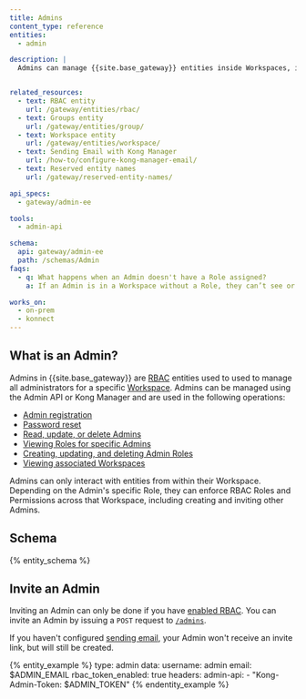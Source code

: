 ```yaml
---
title: Admins
content_type: reference
entities:
  - admin

description: |
  Admins can manage {{site.base_gateway}} entities inside Workspaces, including Users and their Roles.


related_resources:
  - text: RBAC entity
    url: /gateway/entities/rbac/
  - text: Groups entity
    url: /gateway/entities/group/
  - text: Workspace entity
    url: /gateway/entities/workspace/
  - text: Sending Email with Kong Manager
    url: /how-to/configure-kong-manager-email/
  - text: Reserved entity names
    url: /gateway/reserved-entity-names/

api_specs:
  - gateway/admin-ee

tools:
  - admin-api

schema:
  api: gateway/admin-ee
  path: /schemas/Admin
faqs:
  - q: What happens when an Admin doesn't have a Role assigned?
    a: If an Admin is in a Workspace without a Role, they can’t see or interact with anything. Admins can manage entities inside Workspaces, including Users and their Roles.

works_on:
  - on-prem
  - konnect
---
```


## What is an Admin?
Admins in {{site.base_gateway}} are [RBAC](/gateway/entities/rbac/) entities used to used to manage all administrators for a specific [Workspace](/gateway/entities/workspace/). 
Admins can be managed using the Admin API or Kong Manager and are used in the following operations:

* [Admin registration](/api/gateway/admin-ee/#/operations/post-admins-register)
* [Password reset](/api/gateway/admin-ee/#/operations/get-admins-password_resets)
* [Read, update, or delete Admins](/api/gateway/admin-ee/#/operations/patch-admins-name_or_id-generate_register_url)
* [Viewing Roles for specific Admins](/api/gateway/admin-ee/#/operations/get-admins-name_or_id-roles)
* [Creating, updating, and deleting Admin Roles](/api/gateway/admin-ee/#/operations/post-admins-name_or_id-roles)
* [Viewing associated Workspaces](/api/gateway/admin-ee/#/operations/get-admins-name_or_id-workspaces)


Admins can only interact with entities from within their Workspace. Depending on the Admin's specific Role, they can enforce RBAC Roles and Permissions across that Workspace, including creating and inviting other Admins. 

## Schema

{% entity_schema %}

## Invite an Admin

Inviting an Admin can only be done if you have [enabled RBAC](/gateway/entities/rbac/#enable-rbac). You can invite an Admin by issuing a `POST` request to [`/admins`](/api/gateway/admin-ee/3.9/#/operations/post-admins). 

If you haven't configured [sending email](/how-to/configure-kong-manager-email/), your Admin won't receive an invite link, but will still be created.

{% entity_example %}
type: admin
data:
  username: admin
  email: $ADMIN_EMAIL
  rbac_token_enabled: true
headers:
  admin-api:
    - "Kong-Admin-Token: $ADMIN_TOKEN"
{% endentity_example %}